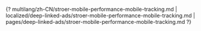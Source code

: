 {? multilang/zh-CN/stroer-mobile-performance-mobile-tracking.md | localized/deep-linked-ads/stroer-mobile-performance-mobile-tracking.md | pages/deep-linked-ads/stroer-mobile-performance-mobile-tracking.md ?}
